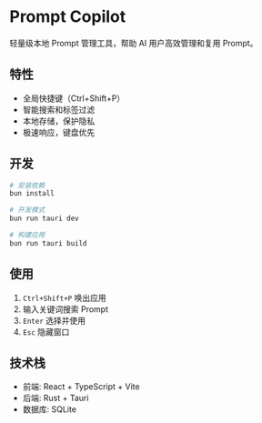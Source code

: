 # Prompt Copilot

轻量级本地 Prompt 管理工具，帮助 AI 用户高效管理和复用 Prompt。

## 特性

- 全局快捷键（Ctrl+Shift+P）
- 智能搜索和标签过滤
- 本地存储，保护隐私
- 极速响应，键盘优先

## 开发

```bash
# 安装依赖
bun install

# 开发模式
bun run tauri dev

# 构建应用
bun run tauri build
```

## 使用

1. `Ctrl+Shift+P` 唤出应用
2. 输入关键词搜索 Prompt
3. `Enter` 选择并使用
4. `Esc` 隐藏窗口

## 技术栈

- 前端: React + TypeScript + Vite
- 后端: Rust + Tauri
- 数据库: SQLite